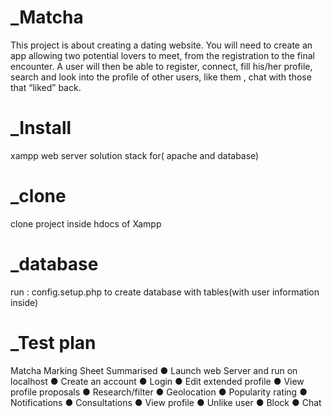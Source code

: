 # _Matcha
This project is about creating a dating website.
You will need to create an app allowing two potential lovers to meet,
from the registration to the final encounter.
A user will then be able to register, connect, fill his/her profile, search and look into
the profile of other users, like them
, chat with those that “liked” back.

# _Install
xampp web server solution stack for( apache and database)

# _clone 
clone project inside hdocs of Xampp

# _database
run : config.setup.php to create database with tables(with user information inside)

# _Test plan
Matcha Marking Sheet Summarised
● Launch web Server and run on localhost
● Create an account
● Login
● Edit extended profile
● View profile proposals
● Research/filter
● Geolocation
● Popularity rating
● Notifications
● Consultations
● View profile
● Unlike user
● Block
● Chat




